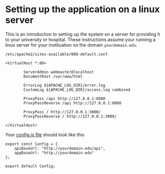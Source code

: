 # Setting up the application on a linux server

This is an introduction to setting up the system on a server for providing it to your university or hospital.
These instructions assume your running a linux server for your instituation on the domain `yourdomain.edu`.

`/etc/apache2/sites-available/000-default.conf`

```
<VirtualHost *:80>

        ServerAdmin webmaster@localhost
        DocumentRoot /var/www/html

        ErrorLog ${APACHE_LOG_DIR}/error.log
        CustomLog ${APACHE_LOG_DIR}/access.log combined

        ProxyPass /api http://127.0.0.1:8080
        ProxyPassReverse /api http://127.0.0.1:8080

        ProxyPass / http://127.0.0.1:3000/
        ProxyPassReverse / http://127.0.0.1:3000/

</VirtualHost>

```
Your [config.js file](tool/web/src/config.js) should look like this
```
export const Config = { 
	apiBaseUrl: "http://yourdomain.edu/api",
	appBaseUrl: "http://yourdomain.edu"
};

export default Config;
```
